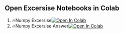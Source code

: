 ## Open Excersise Notebooks in Colab

1. 🔥Numpy Excersise[![Open In Colab](https://colab.research.google.com/assets/colab-badge.svg)](https://github.com/wang-Xiang-He/course_3.0/blob/main/01_Python/Excersise/Numpy/numpy_excersise.ipynb)
2. 🔥Numpy Excersise Answer[![Open In Colab](https://colab.research.google.com/assets/colab-badge.svg)](https://colab.research.google.com/github/TA-aiacademy/course_3.0/blob/python/01_Python/Excersise/Numpy/numpy_excersise_answer.ipynb)
